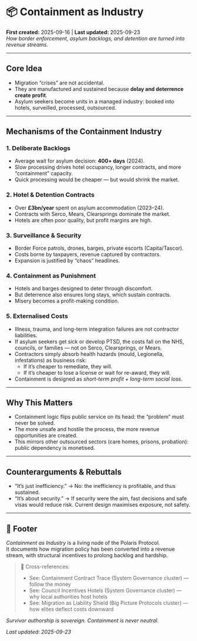 # 📦 Containment as Industry  
**First created:** 2025-09-16 | **Last updated:** 2025-09-23  
*How border enforcement, asylum backlogs, and detention are turned into revenue streams.*  

---

## Core Idea  
- Migration “crises” are not accidental.  
- They are manufactured and sustained because **delay and deterrence create profit**.  
- Asylum seekers become units in a managed industry: booked into hotels, surveilled, processed, outsourced.  

---

## Mechanisms of the Containment Industry  

### 1. **Deliberate Backlogs**  
- Average wait for asylum decision: **400+ days** (2024).  
- Slow processing drives hotel occupancy, longer contracts, and more “containment” capacity.  
- Quick processing would be cheaper — but would shrink the market.  

### 2. **Hotel & Detention Contracts**  
- Over **£3bn/year** spent on asylum accommodation (2023–24).  
- Contracts with Serco, Mears, Clearsprings dominate the market.  
- Hotels are often poor quality, but profit margins are high.  

### 3. **Surveillance & Security**  
- Border Force patrols, drones, barges, private escorts (Capita/Tascor).  
- Costs borne by taxpayers, revenue captured by contractors.  
- Expansion is justified by “chaos” headlines.  

### 4. **Containment as Punishment**  
- Hotels and barges designed to deter through discomfort.  
- But deterrence also ensures long stays, which sustain contracts.  
- Misery becomes a profit-making condition.  

### 5. **Externalised Costs**  
- Illness, trauma, and long-term integration failures are not contractor liabilities.  
- If asylum seekers get sick or develop PTSD, the costs fall on the NHS, councils, or families — not on Serco, Clearsprings, or Mears.  
- Contractors simply absorb health hazards (mould, Legionella, infestations) as business risk:  
  - If it’s cheaper to remediate, they will.  
  - If it’s cheaper to lose a license or wait for re-award, they will.  
- Containment is designed as *short-term profit + long-term social loss*.  

---

## Why This Matters  
- Containment logic flips public service on its head: the “problem” must never be solved.  
- The more unsafe and hostile the process, the more revenue opportunities are created.  
- This mirrors other outsourced sectors (care homes, prisons, probation): public dependency is monetised.  

---

## Counterarguments & Rebuttals  
- “It’s just inefficiency.” → No: the inefficiency is profitable, and thus sustained.  
- “It’s about security.” → If security were the aim, fast decisions and safe visas would reduce risk. Current design maximises exposure, not safety.  

---

## 🏮 Footer  

*Containment as Industry* is a living node of the Polaris Protocol.  
It documents how migration policy has been converted into a revenue stream, with structural incentives to prolong backlog and hardship.  

> 📡 Cross-references:  
> - See: Containment Contract Trace (System Governance cluster) — follow the money  
> - See: Council Incentives Hotels (System Governance cluster) — why local authorities host hotels  
> - See: Migration as Liability Shield (Big Picture Protocols cluster) — how elites deflect costs downward  

*Survivor authorship is sovereign. Containment is never neutral.*  

_Last updated: 2025-09-23_  
